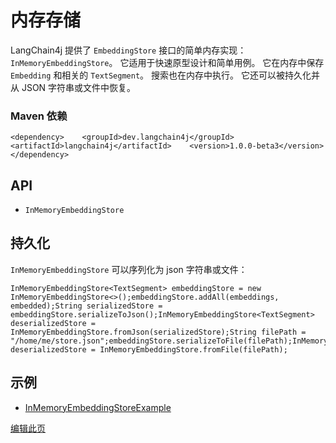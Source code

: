 
内存存储
====

LangChain4j 提供了 `EmbeddingStore` 接口的简单内存实现： `InMemoryEmbeddingStore`。 它适用于快速原型设计和简单用例。 它在内存中保存 `Embedding` 和相关的 `TextSegment`。 搜索也在内存中执行。 它还可以被持久化并从 JSON 字符串或文件中恢复。

### Maven 依赖[​](#maven-依赖 "Maven 依赖的直接链接")

    <dependency>    <groupId>dev.langchain4j</groupId>    <artifactId>langchain4j</artifactId>    <version>1.0.0-beta3</version></dependency>

API[​](#api "API的直接链接")
-----------------------

*   `InMemoryEmbeddingStore`

持久化[​](#持久化 "持久化的直接链接")
-----------------------

`InMemoryEmbeddingStore` 可以序列化为 json 字符串或文件：

    InMemoryEmbeddingStore<TextSegment> embeddingStore = new InMemoryEmbeddingStore<>();embeddingStore.addAll(embeddings, embedded);String serializedStore = embeddingStore.serializeToJson();InMemoryEmbeddingStore<TextSegment> deserializedStore = InMemoryEmbeddingStore.fromJson(serializedStore);String filePath = "/home/me/store.json";embeddingStore.serializeToFile(filePath);InMemoryEmbeddingStore<TextSegment> deserializedStore = InMemoryEmbeddingStore.fromFile(filePath);

示例[​](#示例 "示例的直接链接")
--------------------

*   [InMemoryEmbeddingStoreExample](https://github.com/langchain4j/langchain4j-examples/blob/main/other-examples/src/main/java/embedding/store/InMemoryEmbeddingStoreExample.java)

[编辑此页](https://github.com/langchain4j/langchain4j/blob/main/docs/docs/integrations/embedding-stores/1-in-memory.md)
